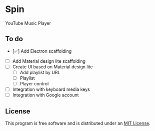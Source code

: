 # Spin

YouTube Music Player

## To do

- [✅] Add Electron scaffolding
- [ ] Add Material design lite scaffolding
- [ ] Create UI based on Material design lite
  - [ ] Add playlist by URL
  - [ ] Playlist
  - [ ] Player control
- [ ] Integration with keyboard media keys
- [ ] Integration with Google account

## License

This program is free software and is distributed under an [MIT License](LICENSE.md).
